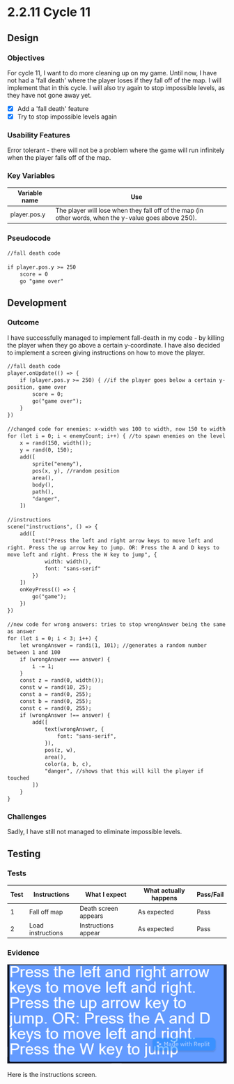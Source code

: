 # 2.2.11 Cycle 11

## Design

### Objectives

For cycle 11, I want to do more cleaning up on my game. Until now, I have not had a 'fall death' where the player loses if they fall off of the map. I will implement that in this cycle. I will also try again to stop impossible levels, as they have not gone away yet.

* [x] Add a 'fall death' feature
* [x] Try to stop impossible levels again

### Usability Features

Error tolerant - there will not be a problem where the game will run infinitely when the player falls off of the map.

### Key Variables

<table><thead><tr><th>Variable name</th><th>Use</th><th data-hidden></th></tr></thead><tbody><tr><td>player.pos.y</td><td>The player will lose when they fall off of the map (in other words, when the y-value goes above 250).</td><td></td></tr></tbody></table>

### Pseudocode

```
//fall death code

if player.pos.y >= 250
    score = 0
    go "game over"
```

## Development

### Outcome

I have successfully managed to implement fall-death in my code - by killing the player when they go above a certain y-coordinate. I have also decided to implement a screen giving instructions on how to move the player.

```
//fall death code
player.onUpdate(() => {
    if (player.pos.y >= 250) { //if the player goes below a certain y-position, game over
        score = 0;
        go("game over");
    }
})

//changed code for enemies: x-width was 100 to width, now 150 to width
for (let i = 0; i < enemyCount; i++) { //to spawn enemies on the level
    x = rand(150, width());
    y = rand(0, 150);
    add([
        sprite("enemy"),
        pos(x, y), //random position
        area(),
        body(),
        path(),
        "danger",
    ])

//instructions
scene("instructions", () => {
    add([
        text("Press the left and right arrow keys to move left and right. Press the up arrow key to jump. OR: Press the A and D keys to move left and right. Press the W key to jump", {
            width: width(),
            font: "sans-serif"
        })
    ])
    onKeyPress(() => {
        go("game");
    })
})

//new code for wrong answers: tries to stop wrongAnswer being the same as answer
for (let i = 0; i < 3; i++) {
    let wrongAnswer = randi(1, 101); //generates a random number between 1 and 100
    if (wrongAnswer === answer) {
        i -= 1;
    }
    const z = rand(0, width());
    const w = rand(10, 25);
    const a = rand(0, 255);
    const b = rand(0, 255);
    const c = rand(0, 255);
    if (wrongAnswer !== answer) {
        add([
            text(wrongAnswer, {
                font: "sans-serif",
            }),
            pos(z, w),
            area(),
            color(a, b, c),
            "danger", //shows that this will kill the player if touched
        ])
    }
}
```

### Challenges

Sadly, I have still not managed to eliminate impossible levels.

## Testing

### Tests

| Test | Instructions      | What I expect        | What actually happens | Pass/Fail |
| ---- | ----------------- | -------------------- | --------------------- | --------- |
| 1    | Fall off map      | Death screen appears | As expected           | Pass      |
| 2    | Load instructions | Instructions appear  | As expected           | Pass      |

### Evidence

![](<../.gitbook/assets/image (2) (1) (1) (1) (1) (1).png>)

Here is the instructions screen.

